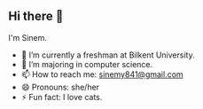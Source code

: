 ## Hi there 👋

I'm Sinem. 
- 🔭 I’m currently a freshman at Bilkent University.
- 🌱 I’m majoring in computer science.
- 📫 How to reach me: sinemy841@gmail.com
- 😄 Pronouns: she/her
- ⚡ Fun fact: I love cats. 
